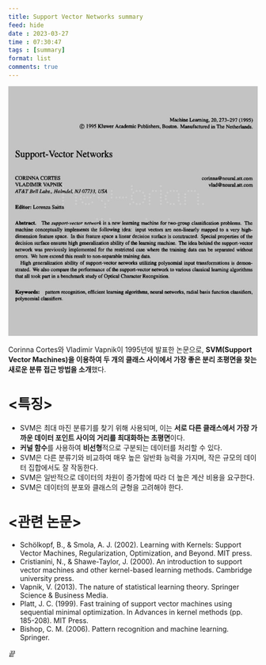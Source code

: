 ```yaml
---
title: Support Vector Networks summary
feed: hide
date : 2023-03-27
time : 07:30:47
tags : [summary]
format: list
comments: true
---
```


![](/attachments/Support_vector_networks_paper.jpeg)

Corinna Cortes와 Vladimir Vapnik이 1995년에 발표한 논문으로, **SVM(Support Vector Machines)을 이용하여 두 개의 클래스 사이에서 가장 좋은 분리 초평면을 찾는 새로운 분류 접근 방법을 소개**했다.

# <특징>
- SVM은 최대 마진 분류기를 찾기 위해 사용되며, 이는 **서로 다른 클래스에서 가장 가까운 데이터 포인트 사이의 거리를 최대화하는 초평면**이다.
- **커널 함수**를 사용하여 **비선형**적으로 구분되는 데이터를 처리할 수 있다.
- SVM은 다른 분류기와 비교하여 매우 높은 일반화 능력을 가지며, 작은 규모의 데이터 집합에서도 잘 작동한다.
- SVM은 일반적으로 데이터의 차원이 증가함에 따라 더 높은 계산 비용을 요구한다.
- SVM은 데이터의 분포와 클래스의 균형을 고려해야 한다.

# <관련 논문>
- Schölkopf, B., & Smola, A. J. (2002). Learning with Kernels: Support Vector Machines, Regularization, Optimization, and Beyond. MIT press.
- Cristianini, N., & Shawe-Taylor, J. (2000). An introduction to support vector machines and other kernel-based learning methods. Cambridge university press.
- Vapnik, V. (2013). The nature of statistical learning theory. Springer Science & Business Media.
- Platt, J. C. (1999). Fast training of support vector machines using sequential minimal optimization. In Advances in kernel methods (pp. 185-208). MIT Press.
- Bishop, C. M. (2006). Pattern recognition and machine learning. Springer.


_끝_
